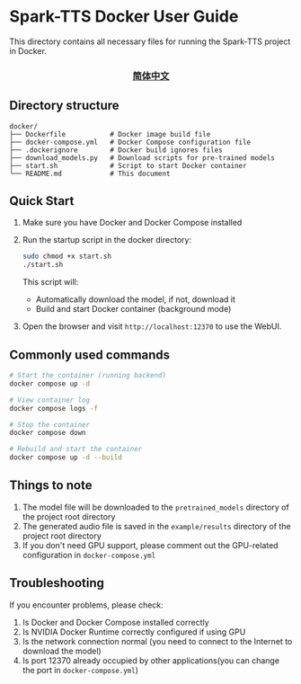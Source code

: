 # Spark-TTS Docker User Guide

This directory contains all necessary files for running the Spark-TTS project in Docker.

<div align="center">
  <h3><a href="./Docker_README_CN.md">简体中文</a></h3>
</div>

## Directory structure

```
docker/
├── Dockerfile           # Docker image build file
├── docker-compose.yml   # Docker Compose configuration file
├── .dockerignore        # Docker build ignores files
├── download_models.py   # Download scripts for pre-trained models
├── start.sh             # Script to start Docker container
└── README.md            # This document
```

## Quick Start

1. Make sure you have Docker and Docker Compose installed
2. Run the startup script in the docker directory:
   ```bash
   sudo chmod +x start.sh
   ./start.sh
   ```
   
   This script will:
   - Automatically download the model, if not, download it
   - Build and start Docker container (background mode)


3. Open the browser and visit `http://localhost:12370` to use the WebUI.

## Commonly used commands

```bash
# Start the container (running backend)
docker compose up -d

# View container log
docker compose logs -f

# Stop the container
docker compose down

# Rebuild and start the container
docker compose up -d --build
```

## Things to note

1. The model file will be downloaded to the `pretrained_models` directory of the project root directory
2. The generated audio file is saved in the `example/results` directory of the project root directory
3. If you don't need GPU support, please comment out the GPU-related configuration in `docker-compose.yml`

## Troubleshooting

If you encounter problems, please check:

1. Is Docker and Docker Compose installed correctly
2. Is NVIDIA Docker Runtime correctly configured if using GPU
3. Is the network connection normal (you need to connect to the Internet to download the model)
4. Is port 12370 already occupied by other applications(you can change the port in `docker-compose.yml`)
